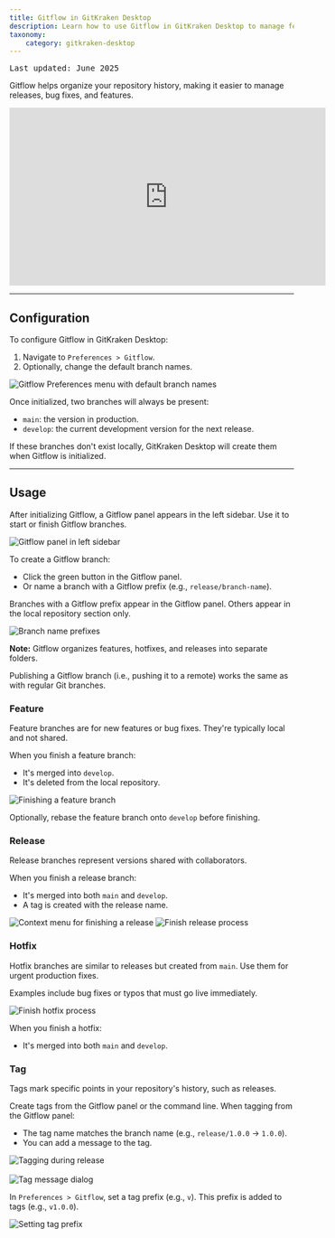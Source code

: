 ```yaml
---
title: Gitflow in GitKraken Desktop
description: Learn how to use Gitflow in GitKraken Desktop to manage features, releases, and hotfixes with organized branching workflows.
taxonomy:
    category: gitkraken-desktop
---
```


<kbd>Last updated: June 2025</kbd>

Gitflow helps organize your repository history, making it easier to manage releases, bug fixes, and features.

<div class='embed-container embed-container--16-9'>
    <iframe width="560" height="315" src="https://www.youtube.com/embed/eTOgjQ9o4vQ?ecver=1" frameborder="0" allowfullscreen></iframe>
</div>

***
## Configuration

To configure Gitflow in GitKraken Desktop:

1. Navigate to <code>Preferences > Gitflow</code>.
2. Optionally, change the default branch names.

<img src="/wp-content/uploads/gitflow-preferences-2025.png" srcset="/wp-content/uploads/gitflow-preferences-2025.png" class="help-center-img img-bordered" alt="Gitflow Preferences menu with default branch names">

Once initialized, two branches will always be present:

- <code>main</code>: the version in production.
- <code>develop</code>: the current development version for the next release.

If these branches don't exist locally, GitKraken Desktop will create them when Gitflow is initialized.

***
## Usage

After initializing Gitflow, a Gitflow panel appears in the left sidebar. Use it to start or finish Gitflow branches.

<img src="/wp-content/uploads/giflow-panel-2025.png" srcset="/wp-content/uploads/giflow-panel-2025@2x.png" class="help-center-img img-bordered" alt="Gitflow panel in left sidebar">

To create a Gitflow branch:

- Click the green button in the Gitflow panel.
- Or name a branch with a Gitflow prefix (e.g., <code>release/branch-name</code>).

Branches with a Gitflow prefix appear in the Gitflow panel. Others appear in the local repository section only.

<img src="/wp-content/uploads/prefix-example-2025.png" srcset="/wp-content/uploads/prefix-example-2025@2x.png" class="help-center-img img-bordered" alt="Branch name prefixes">

<div class='callout callout--basic'>
    <p><strong>Note:</strong> Gitflow organizes features, hotfixes, and releases into separate folders.</p>
</div>

Publishing a Gitflow branch (i.e., pushing it to a remote) works the same as with regular Git branches.

### Feature

Feature branches are for new features or bug fixes. They're typically local and not shared.

When you finish a feature branch:

- It's merged into <code>develop</code>.
- It's deleted from the local repository.

<img src="/wp-content/uploads//finish-feature.gif" class="help-center-img img-bordered" alt="Finishing a feature branch">

Optionally, rebase the feature branch onto <code>develop</code> before finishing.

### Release

Release branches represent versions shared with collaborators.

When you finish a release branch:

- It's merged into both <code>main</code> and <code>develop</code>.
- A tag is created with the release name.

<img src="/wp-content/uploads/finish-release-context-menu-2025.png" srcset="/wp-content/uploads/finish-release-context-menu-2025@2x.png" class="help-center-img img-bordered" alt="Context menu for finishing a release">

<img src="/wp-content/uploads/finish-release-2025.png" srcset="/wp-content/uploads/finish-release-2025@2x.png" class="help-center-img img-bordered" alt="Finish release process">

### Hotfix

Hotfix branches are similar to releases but created from <code>main</code>. Use them for urgent production fixes.

Examples include bug fixes or typos that must go live immediately.

<img src="/wp-content/uploads/finish-hotfix-2025.png" srcset="/wp-content/uploads/finish-hotfix-2025@2x.png" class="help-center-img img-bordered" alt="Finish hotfix process">

When you finish a hotfix:

- It's merged into both <code>main</code> and <code>develop</code>.

### Tag

Tags mark specific points in your repository's history, such as releases.

Create tags from the Gitflow panel or the command line. When tagging from the Gitflow panel:

- The tag name matches the branch name (e.g., <code>release/1.0.0</code> → <code>1.0.0</code>).
- You can add a message to the tag.

<img src="/wp-content/uploads//finish-release-tag.gif" class="help-center-img img-bordered" alt="Tagging during release">

<br>
<br>
<img src="/wp-content/uploads//tag-message.png" class="help-center-img img-bordered" alt="Tag message dialog">

In <code>Preferences > Gitflow</code>, set a tag prefix (e.g., <code>v</code>). This prefix is added to tags (e.g., <code>v1.0.0</code>).

<img src="/wp-content/uploads/tag-prefix-2025.png" srcset="/wp-content/uploads/tag-prefix-2025.png" class="help-center-img img-bordered" alt="Setting tag prefix">
